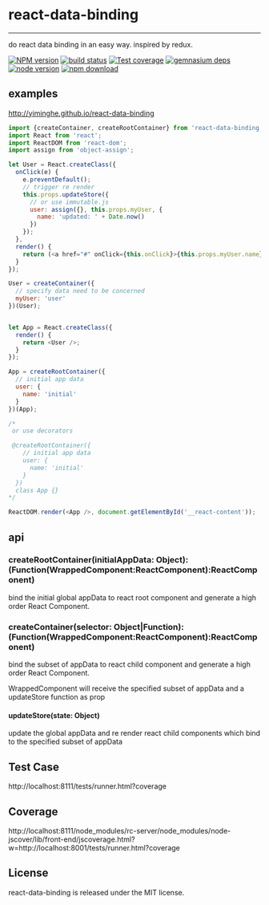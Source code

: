 # react-data-binding
---

do react data binding in an easy way. inspired by redux.


[![NPM version][npm-image]][npm-url]
[![build status][travis-image]][travis-url]
[![Test coverage][coveralls-image]][coveralls-url]
[![gemnasium deps][gemnasium-image]][gemnasium-url]
[![node version][node-image]][node-url]
[![npm download][download-image]][download-url]

[npm-image]: http://img.shields.io/npm/v/react-data-binding.svg?style=flat-square
[npm-url]: http://npmjs.org/package/react-data-binding
[travis-image]: https://img.shields.io/travis/yiminghe/react-data-binding.svg?style=flat-square
[travis-url]: https://travis-ci.org/yiminghe/react-data-binding
[coveralls-image]: https://img.shields.io/coveralls/yiminghe/react-data-binding.svg?style=flat-square
[coveralls-url]: https://coveralls.io/r/yiminghe/react-data-binding?branch=master
[gemnasium-image]: http://img.shields.io/gemnasium/yiminghe/react-data-binding.svg?style=flat-square
[gemnasium-url]: https://gemnasium.com/yiminghe/react-data-binding
[node-image]: https://img.shields.io/badge/node.js-%3E=_0.10-green.svg?style=flat-square
[node-url]: http://nodejs.org/download/
[download-image]: https://img.shields.io/npm/dm/react-data-binding.svg?style=flat-square
[download-url]: https://npmjs.org/package/react-data-binding

## examples

http://yiminghe.github.io/react-data-binding

```js
import {createContainer, createRootContainer} from 'react-data-binding';
import React from 'react';
import ReactDOM from 'react-dom';
import assign from 'object-assign';

let User = React.createClass({
  onClick(e) {
    e.preventDefault();
    // trigger re render
    this.props.updateStore({
      // or use immutable.js
      user: assign({}, this.props.myUser, {
        name: 'updated: ' + Date.now()
      })
    });
  },
  render() {
    return (<a href="#" onClick={this.onClick}>{this.props.myUser.name}</a>);
  }
});

User = createContainer({
  // specify data need to be concerned
  myUser: 'user'
})(User);


let App = React.createClass({
  render() {
    return <User />;
  }
});

App = createRootContainer({
  // initial app data
  user: {
    name: 'initial'
  }
})(App);

/*
 or use decorators

 @createRootContainer({
    // initial app data
    user: {
      name: 'initial'
    }
  })
  class App {}
*/

ReactDOM.render(<App />, document.getElementById('__react-content'));
```

## api

### createRootContainer(initialAppData: Object): (Function(WrappedComponent:ReactComponent):ReactComponent)

bind the initial global appData to react root component and generate a high order React Component.

### createContainer(selector: Object|Function): (Function(WrappedComponent:ReactComponent):ReactComponent)

bind the subset of appData to react child component and generate a high order React Component.

WrappedComponent will receive the specified subset of appData and a updateStore function as prop

#### updateStore(state: Object)

update the global appData and re render react child components which bind to the specified subset of appData

## Test Case

http://localhost:8111/tests/runner.html?coverage

## Coverage

http://localhost:8111/node_modules/rc-server/node_modules/node-jscover/lib/front-end/jscoverage.html?w=http://localhost:8001/tests/runner.html?coverage

## License

react-data-binding is released under the MIT license.